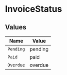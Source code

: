 # InvoiceStatus


## Values

| Name      | Value     |
| --------- | --------- |
| `Pending` | pending   |
| `Paid`    | paid      |
| `Overdue` | overdue   |